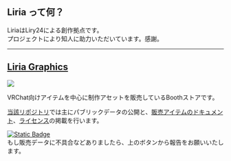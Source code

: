 ## Liria って何？

LiriaはLiry24による創作拠点です。  
プロジェクトにより知人に助力いただいています。感謝。

---

## [Liria Graphics](https://github.com/Liria-works/liria_graphics)

<a aria-label="booth_link" href="https://eicosapenta.booth.pm/">
    <img src="https://img.shields.io/badge/liria_graphics-303030?style=for-the-badge&label=%F0%9F%90%AB%20booth&labelColor=fc4d50">
</a>

VRChat向けアイテムを中心に制作アセットを販売しているBoothストアです。

[当該リポジトリ](https://github.com/Liria-works/liria_graphics)では主にパブリックデータの公開と、[販売アイテムのドキュメント](https://github.com/Liria-works/liria_graphics/wiki)、[ライセンス](https://github.com/Liria-works/liria_graphics/wiki/%E3%83%A9%E3%82%A4%E3%82%BB%E3%83%B3%E3%82%B9)の掲載を行います。  

[![Static Badge](https://img.shields.io/badge/send_issue-cccccc?style=for-the-badge&logo=github&labelColor=262626)](https://github.com/Liria-works/liria_graphics/issues/new?assignees=Liry24&labels=bug&projects=&template=不具合レポート.md&title=商品データの不具合についての報告)  
もし販売データに不具合などありましたら、上のボタンから報告をお願いいたします。  
